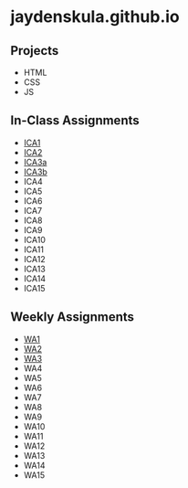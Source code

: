 # jaydenskula.github.io
## Projects
- HTML
- CSS
- JS
## In-Class Assignments
- [ICA1](https://jaydenskula.github.io/ica/howToSearch.pdf)
- [ICA2](https://jaydenskula.github.io/ica/exploringDirectoryStructures.pdf)
- [ICA3a](https://jaydenskula.github.io/ica/ica3a.html)
- [ICA3b](https://jaydenskula.github.io/ica/ica3b.html)
- ICA4
- ICA5
- ICA6
- ICA7
- ICA8
- ICA9
- ICA10
- ICA11
- ICA12
- ICA13
- ICA14
- ICA15
## Weekly Assignments
- [WA1](https://jaydenskula.github.io/wa/wa1.html)
- [WA2](https://jaydenskula.github.io/wa/wa2.html)
- [WA3](https://jaydenskula.github.io/wa/wa3.html)
- WA4
- WA5
- WA6
- WA7
- WA8
- WA9
- WA10
- WA11
- WA12
- WA13
- WA14
- WA15
